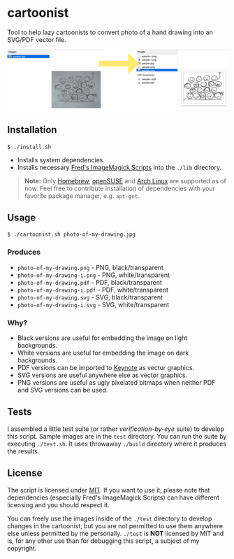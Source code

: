 # cartoonist

Tool to help lazy cartoonists to convert photo of a hand drawing into an SVG/PDF vector file.

![cartoonist](./cartoonist.png)

## Installation

```shell
$ ./install.sh
```

- Installs system dependencies.
- Installs necessary [Fred's ImageMagick Scripts](http://www.fmwconcepts.com/imagemagick/) into the `./lib` directory.

> **Note:** Only [Homebrew](http://brew.sh/), [openSUSE](https://www.opensuse.org/) and [Arch Linux](https://www.archlinux.org/) are supported as of now. Feel free to contribute installation of dependencies with your favorite package manager, e.g. `apt-get`.

## Usage

```shell
$ ./cartoonist.sh photo-of-my-drawing.jpg
```

### Produces

- `photo-of-my-drawing.png` - PNG, black/transparent
- `photo-of-my-drawing-i.png` - PNG, white/transparent
- `photo-of-my-drawing.pdf` - PDF, black/transparent
- `photo-of-my-drawing-i.pdf` - PDF, white/transparent
- `photo-of-my-drawing.svg` - SVG, black/transparent
- `photo-of-my-drawing-i.svg` - SVG, white/transparent

### Why?

- Black versions are useful for embedding the image on light backgrounds.
- White versions are useful for embedding the image on dark backgrounds.
- PDF versions can be imported to [Keynote](http://www.apple.com/mac/keynote/) as vector graphics.
- SVG versions are useful anywhere else as vector graphics.
- PNG versions are useful as ugly pixelated bitmaps when neither PDF and SVG versions can be used.

## Tests

I assembled a little test suite (or rather _verification-by-eye_ suite) to develop this script. Sample images are in the `test` directory. You can run the suite by executing `./test.sh`. It uses throwaway `./build` directory where it produces the results.

## License

The script is licensed under [MIT](./LICENSE). If you want to use it, please note that dependencies (especially Fred's ImageMagick Scripts) can have different licensing and you should respect it.

You can freely use the images inside of the `./test` directory to develop changes in the cartoonist, but you are not permitted to use them anywhere else unless permitted by me personally. `./test` is **NOT** licensed by MIT and is, for any other use than for debugging this script, a subject of my copyright.
